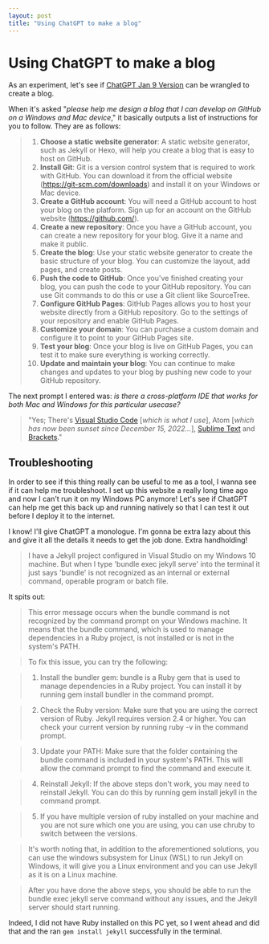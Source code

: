 ```yaml
---
layout: post
title: "Using ChatGPT to make a blog"
---
```


# Using ChatGPT to make a blog
As an experiment, let's see if [ChatGPT Jan 9 Version](https://help.openai.com/en/articles/6825453-chatgpt-release-notes) can be wrangled to create a blog. 

When it's asked "*please help me design a blog that I can develop on GitHub on a Windows and Mac device*," it basically outputs a list of instructions for you to follow. They are as follows:

> 1. **Choose a static website generator**: A static website generator, such as Jekyll or Hexo, will help you create a blog that is easy to host on GitHub.
> 2. **Install Git**: Git is a version control system that is required to work with GitHub. You can download it from the official website (https://git-scm.com/downloads) and install it on your Windows or Mac device.
> 3. **Create a GitHub account**: You will need a GitHub account to host your blog on the platform. Sign up for an account on the GitHub website (https://github.com/).
> 4. **Create a new repository**: Once you have a GitHub account, you can create a new repository for your blog. Give it a name and make it public.
> 5. **Create the blog**: Use your static website generator to create the basic structure of your blog. You can customize the layout, add pages, and create posts.
> 6. **Push the code to GitHub**: Once you've finished creating your blog, you can push the code to your GitHub repository. You can use Git commands to do this or use a Git client like SourceTree.
> 7. **Configure GitHub Pages**: GitHub Pages allows you to host your website directly from a GitHub repository. Go to the settings of your repository and enable GitHub Pages.
> 8. **Customize your domain**: You can purchase a custom domain and configure it to point to your GitHub Pages site.
> 9. **Test your blog**: Once your blog is live on GitHub Pages, you can test it to make sure everything is working correctly.
> 10. **Update and maintain your blog**: You can continue to make changes and updates to your blog by pushing new code to your GitHub repository.

The next prompt I entered was: *is there a cross-platform IDE that works for both Mac and Windows for this particular usecase?*

> "Yes; There's [Visual Studio Code](https://code.visualstudio.com/) [*which is what I use*], Atom [*which has now been sunset since December 15, 2022...*], [Sublime Text](https://www.sublimetext.com/) and [Brackets](https://brackets.io/)."

## Troubleshooting
In order to see if this thing really can be useful to me as a tool, I wanna see if it can help me troubleshoot. I set up this website a really long time ago and now I can't run it on my Windows PC anymore! Let's see if ChatGPT can help me get this back up and running natively so that I can test it out before I deploy it to the internet.

I know! I'll give ChatGPT a monologue. I'm gonna be extra lazy about this and give it all the details it needs to get the job done. Extra handholding!

> I have a Jekyll project configured in Visual Studio on my Windows 10 machine. But when I type 'bundle exec jekyll serve' into the terminal it just says 'bundle' is not recognized as an internal or external command,
operable program or batch file.

It spits out:

> This error message occurs when the bundle command is not recognized by the command prompt on your Windows machine. It means that the bundle command, which is used to manage dependencies in a Ruby project, is not installed or is not in the system's PATH.

> To fix this issue, you can try the following:

> 1. Install the bundler gem: bundle is a Ruby gem that is used to manage dependencies in a Ruby project. You can install it by running gem install bundler in the command prompt.

> 2. Check the Ruby version: Make sure that you are using the correct version of Ruby. Jekyll requires version 2.4 or higher. You can check your current version by running ruby -v in the command prompt.

> 3. Update your PATH: Make sure that the folder containing the bundle command is included in your system's PATH. This will allow the command prompt to find the command and execute it.

> 4. Reinstall Jekyll: If the above steps don't work, you may need to reinstall Jekyll. You can do this by running gem install jekyll in the command prompt.

> 5. If you have multiple version of ruby installed on your machine and you are not sure which one you are using, you can use chruby to switch between the versions.

> It's worth noting that, in addition to the aforementioned solutions, you can use the windows subsystem for Linux (WSL) to run Jekyll on Windows, it will give you a Linux environment and you can use Jekyll as it is on a Linux machine.

> After you have done the above steps, you should be able to run the bundle exec jekyll serve command without any issues, and the Jekyll server should start running.

Indeed, I did not have Ruby installed on this PC yet, so I went ahead and did that and the ran `gem install jekyll` successfully in the terminal.